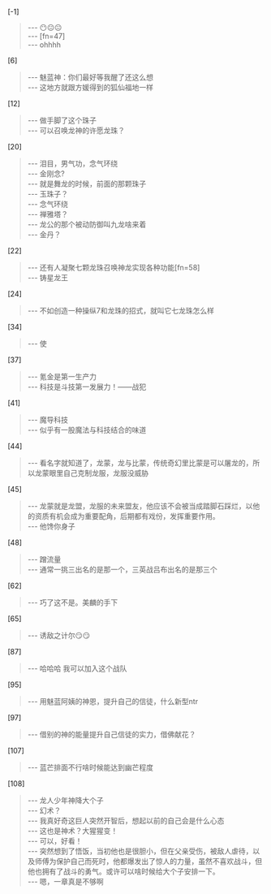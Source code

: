 
[-1] 
>--- 😶😐😐<br>
>--- [fn=47]<br>
>--- ohhhh<br>

[6] 
>--- 魅蓝神：你们最好等我醒了还这么想<br>
>--- 这地方就跟方媛得到的狐仙福地一样<br>

[12] 
>--- 做手脚了这个珠子<br>
>--- 可以召唤龙神的许愿龙珠？<br>

[20] 
>--- 泪目，男气功，念气环绕<br>
>--- 金刚念?<br>
>--- 就是舞龙的时候，前面的那颗珠子<br>
>--- 玉珠子？<br>
>--- 念气环绕<br>
>--- 禅雅塔？<br>
>--- 龙公的那个被动防御叫九龙啥来着<br>
>--- 金丹？<br>

[22] 
>--- 还有人凝聚七颗龙珠召唤神龙实现各种功能[fn=58]<br>
>--- 铸星龙王<br>

[24] 
>--- 不如创造一种操纵7和龙珠的招式，就叫它七龙珠怎么样<br>

[34] 
>--- 使<br>

[37] 
>--- 氪金是第一生产力<br>
>--- 科技是斗技第一发展力！——战犯<br>

[41] 
>--- 魔导科技<br>
>--- 似乎有一股魔法与科技结合的味道<br>

[44] 
>--- 看名字就知道了，龙蒙，龙与比蒙，传统奇幻里比蒙是可以屠龙的，所以龙蒙眼里自己克制龙服，龙服没威胁<br>

[45] 
>--- 龙蒙就是龙盟，龙服的未来盟友，他应该不会被当成踏脚石踩烂，以他的资质有机会成为重要配角，后期都有戏份，发挥重要作用。<br>
>--- 他馋你身子<br>

[48] 
>--- 蹭流量<br>
>--- 通常一挑三出名的是那一个，三英战吕布出名的是那三个<br>

[62] 
>--- 巧了这不是。美麟的手下<br>

[65] 
>--- 诱敌之计尔😏😏<br>

[87] 
>--- 哈哈哈 我可以加入这个战队<br>

[95] 
>--- 用魅蓝阿姨的神恩，提升自己的信徒，什么新型ntr<br>

[97] 
>--- 借别的神的能量提升自己信徒的实力，借佛献花？<br>

[107] 
>--- 蓝芒排面不行啥时候能达到幽芒程度<br>

[108] 
>--- 龙人少年神降大个子<br>
>--- 幻术？<br>
>--- 我真好奇这巨人突然开智后，想起以前的自己会是什么心态<br>
>--- 这也是神术？大猩猩变！<br>
>--- 可以，好看！<br>
>--- 突然想到了悟饭，当初他也是很胆小，但在父亲受伤，被敌人虐待，以及师傅为保护自己而死时，他都爆发出了惊人的力量，虽然不喜欢战斗，但他也拥有了战斗的勇气。或许可以啥时候给大个子安排一下。<br>
>--- 嗯，一章真是不够啊<br>
